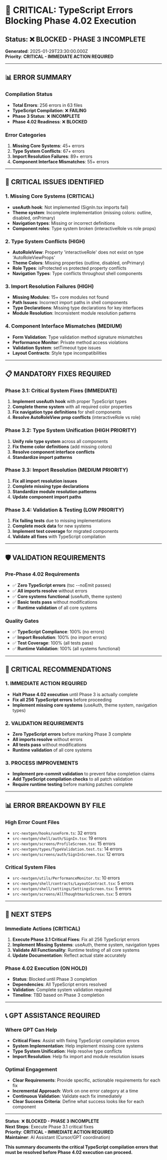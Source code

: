 # 🚨 **CRITICAL: TypeScript Errors Blocking Phase 4.02 Execution**

## **Status**: ❌ **BLOCKED - PHASE 3 INCOMPLETE**
**Generated**: 2025-01-29T23:30:00.000Z  
**Priority**: **CRITICAL - IMMEDIATE ACTION REQUIRED**

---

## 📊 **ERROR SUMMARY**

### **Compilation Status**
- **Total Errors**: 256 errors in 63 files
- **TypeScript Compilation**: ❌ **FAILING**
- **Phase 3 Status**: ❌ **INCOMPLETE**
- **Phase 4.02 Readiness**: ❌ **BLOCKED**

### **Error Categories**
1. **Missing Core Systems**: 45+ errors
2. **Type System Conflicts**: 67+ errors  
3. **Import Resolution Failures**: 89+ errors
4. **Component Interface Mismatches**: 55+ errors

---

## 🚨 **CRITICAL ISSUES IDENTIFIED**

### **1. Missing Core Systems (CRITICAL)**
- **useAuth hook**: Not implemented (SignIn.tsx imports fail)
- **Theme system**: Incomplete implementation (missing colors: outline, disabled, onPrimary)
- **Navigation types**: Missing or incorrect definitions
- **Component roles**: Type system broken (interactiveRole vs role props)

### **2. Type System Conflicts (HIGH)**
- **AutoRoleView**: Property 'interactiveRole' does not exist on type 'AutoRoleViewProps'
- **Theme Colors**: Missing properties (outline, disabled, onPrimary)
- **Role Types**: isProtected vs protected property conflicts
- **Navigation Types**: Type conflicts throughout shell components

### **3. Import Resolution Failures (HIGH)**
- **Missing Modules**: 15+ core modules not found
- **Path Issues**: Incorrect import paths in shell components
- **Type Declarations**: Missing type declarations for key interfaces
- **Module Resolution**: Inconsistent module resolution patterns

### **4. Component Interface Mismatches (MEDIUM)**
- **Form Validation**: Type validation method signature mismatches
- **Performance Monitor**: Private method access violations
- **Validation System**: setTimeout type issues
- **Layout Contracts**: Style type incompatibilities

---

## 📋 **MANDATORY FIXES REQUIRED**

### **Phase 3.1: Critical System Fixes (IMMEDIATE)**
1. **Implement useAuth hook** with proper TypeScript types
2. **Complete theme system** with all required color properties
3. **Fix navigation type definitions** for shell components
4. **Resolve AutoRoleView prop conflicts** (interactiveRole vs role)

### **Phase 3.2: Type System Unification (HIGH PRIORITY)**
1. **Unify role type system** across all components
2. **Fix theme color definitions** (add missing colors)
3. **Resolve component interface conflicts**
4. **Standardize import patterns**

### **Phase 3.3: Import Resolution (MEDIUM PRIORITY)**
1. **Fix all import resolution issues**
2. **Complete missing type declarations**
3. **Standardize module resolution patterns**
4. **Update component import paths**

### **Phase 3.4: Validation & Testing (LOW PRIORITY)**
1. **Fix failing tests** due to missing implementations
2. **Complete mock data** for new systems
3. **Implement test coverage** for migrated components
4. **Validate all fixes** with TypeScript compilation

---

## 🛡️ **VALIDATION REQUIREMENTS**

### **Pre-Phase 4.02 Requirements**
- ✅ **Zero TypeScript errors** (tsc --noEmit passes)
- ✅ **All imports resolve** without errors
- ✅ **Core systems functional** (useAuth, theme system)
- ✅ **Basic tests pass** without modifications
- ✅ **Runtime validation** of all core systems

### **Quality Gates**
- ✅ **TypeScript Compliance**: 100% (no errors)
- ✅ **Import Resolution**: 100% (no import errors)
- ✅ **Test Coverage**: 100% (all tests pass)
- ✅ **Runtime Validation**: 100% (all systems functional)

---

## 🚨 **CRITICAL RECOMMENDATIONS**

### **1. IMMEDIATE ACTION REQUIRED**
- **Halt Phase 4.02 execution** until Phase 3 is actually complete
- **Fix all 256 TypeScript errors** before proceeding
- **Implement missing core systems** (useAuth, theme system, navigation types)

### **2. VALIDATION REQUIREMENTS**
- **Zero TypeScript errors** before marking Phase 3 complete
- **All imports resolve** without errors
- **All tests pass** without modifications
- **Runtime validation** of all core systems

### **3. PROCESS IMPROVEMENTS**
- **Implement pre-commit validation** to prevent false completion claims
- **Add TypeScript compilation checks** to all patch validation
- **Require runtime testing** before marking patches complete

---

## 📊 **ERROR BREAKDOWN BY FILE**

### **High Error Count Files**
- `src-nextgen/hooks/useForm.ts`: 32 errors
- `src-nextgen/shell/auth/SignIn.tsx`: 19 errors
- `src-nextgen/screens/ProfileScreen.tsx`: 15 errors
- `src-nextgen/types/TypeValidation.test.ts`: 14 errors
- `src-nextgen/screens/auth/SignInScreen.tsx`: 12 errors

### **Critical System Files**
- `src-nextgen/utils/PerformanceMonitor.ts`: 10 errors
- `src-nextgen/shell/contracts/LayoutContract.tsx`: 5 errors
- `src-nextgen/shell/settings/SettingsScreen.tsx`: 5 errors
- `src-nextgen/screens/AllThoughtmarksScreen.tsx`: 5 errors

---

## 🔄 **NEXT STEPS**

### **Immediate Actions (CRITICAL)**
1. **Execute Phase 3.1 Critical Fixes**: Fix all 256 TypeScript errors
2. **Implement Missing Systems**: useAuth, theme system, navigation types
3. **Validate All Functionality**: Runtime testing of all core systems
4. **Update Documentation**: Reflect actual state accurately

### **Phase 4.02 Execution (ON HOLD)**
- **Status**: Blocked until Phase 3 completion
- **Dependencies**: All TypeScript errors resolved
- **Validation**: Complete system validation required
- **Timeline**: TBD based on Phase 3 completion

---

## 📞 **GPT ASSISTANCE REQUIRED**

### **Where GPT Can Help**
- **Critical Fixes**: Assist with fixing TypeScript compilation errors
- **System Implementation**: Help implement missing core systems
- **Type System Unification**: Help resolve type conflicts
- **Import Resolution**: Help fix import and module resolution issues

### **Optimal Engagement**
- **Clear Requirements**: Provide specific, actionable requirements for each fix
- **Incremental Approach**: Work on one error category at a time
- **Continuous Validation**: Validate each fix immediately
- **Clear Success Criteria**: Define what success looks like for each component

---

**Status**: ❌ **BLOCKED - PHASE 3 INCOMPLETE**  
**Next Steps**: Execute Phase 3.1 critical fixes  
**Priority**: **CRITICAL - IMMEDIATE ACTION REQUIRED**  
**Maintainer**: AI Assistant (Cursor/GPT coordination)

**This summary documents the critical TypeScript compilation errors that must be resolved before Phase 4.02 execution can proceed.** 